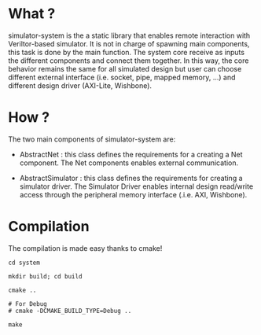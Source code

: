 # What ?

simulator-system is the a static library that enables remote interaction with
Veriltor-based simulator. It is not in charge of spawning main components, this
task is done by the main function. The system core receive as inputs the
different components and connect them together. In this way, the core behavior
remains the same for all simulated design but user can choose different external
interface (i.e. socket, pipe, mapped memory, ...) and different design driver
(AXI-Lite, Wishbone).

# How ?

The two main components of simulator-system are:

* AbstractNet : this class defines the requirements for a creating a Net
component. The Net components enables external communication.

* AbstractSimulator : this class defines the requirements for creating a
simulator driver. The Simulator Driver enables internal design read/write access through the peripheral memory interface (.i.e. AXI, Wishbone).

# Compilation

The compilation is made easy thanks to cmake!

```
cd system

mkdir build; cd build

cmake ..

# For Debug
# cmake -DCMAKE_BUILD_TYPE=Debug ..

make
```
